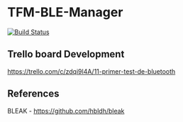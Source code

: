 # TFM-BLE-Manager
[![Build Status](https://dev.azure.com/tfm-ble/ble-lan/_apis/build/status/geonexus.TFM-BLE-Manager?branchName=main)](https://dev.azure.com/tfm-ble/ble-lan/_build/latest?definitionId=1&branchName=main)

## Trello board Development
https://trello.com/c/zdqi9l4A/11-primer-test-de-bluetooth

## References
BLEAK - https://github.com/hbldh/bleak
